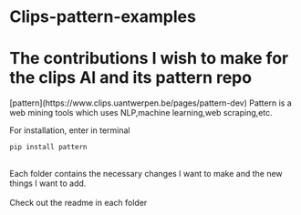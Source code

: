 # Clips-pattern-examples
<h1>The contributions I wish to make for the clips AI and its pattern repo</h1>
[pattern](https://www.clips.uantwerpen.be/pages/pattern-dev)
Pattern is a web mining tools which uses NLP,machine learning,web scraping,etc.


For installation, enter in terminal


```
pip install pattern
```

<br>Each folder contains the necessary changes I want to make and the new things I want to add.</br>
<br>Check out the readme in each folder</br>


